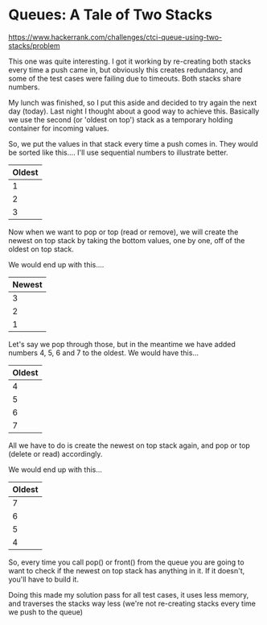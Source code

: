 # Queues: A Tale of Two Stacks

https://www.hackerrank.com/challenges/ctci-queue-using-two-stacks/problem

This one was quite interesting.  I got it working by re-creating both stacks every time a push came in, but obviously this creates redundancy, and some of the test cases were failing due to timeouts.  Both stacks share numbers.

My lunch was finished, so I put this aside and decided to try again the next day (today).  Last night I thought about a good way to achieve this.  Basically we use the second (or 'oldest on top') stack as a temporary holding container for incoming values.

So, we put the values in that stack every time a push comes in.  They would be sorted like this.... I'll use sequential numbers to illustrate better.

| Oldest        |
| ------------- |
| 1             |
| 2             |
| 3             |

Now when we want to pop or top (read or remove), we will create the newest on top stack by taking the bottom values, one by one, off of the oldest on top stack.

We would end up with this....

| Newest        |
| ------------- |
| 3             |
| 2             |
| 1             |

Let's say we pop through those, but in the meantime we have added numbers 4, 5, 6 and 7 to the oldest.  We would have this...

| Oldest        |
| ------------- |
| 4             |
| 5             |
| 6             |
| 7             |

All we have to do is create the newest on top stack again, and pop or top (delete or read) accordingly.

We would end up with this...

| Oldest        |
| ------------- |
| 7             |
| 6             |
| 5             |
| 4             |

So, every time you call pop() or front() from the queue you are going to want to check if the newest on top stack has anything in it.  If it doesn't, you'll have to build it.

Doing this made my solution pass for all test cases, it uses less memory, and traverses the stacks way less (we're not re-creating stacks every time we push to the queue)